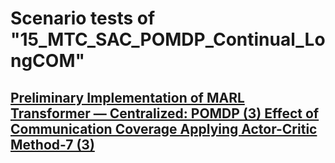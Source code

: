 # Scenario tests of "15_MTC_SAC_POMDP_Continual_LongCOM"


## [Preliminary Implementation of MARL Transformer — Centralized: POMDP (3) Effect of Communication Coverage Applying Actor-Critic Method-7 (3)](https://medium.com/@tym406/preliminary-implementation-of-marl-transformer-centralized-pomdp-3-effect-of-communication-f0c085b94943)
